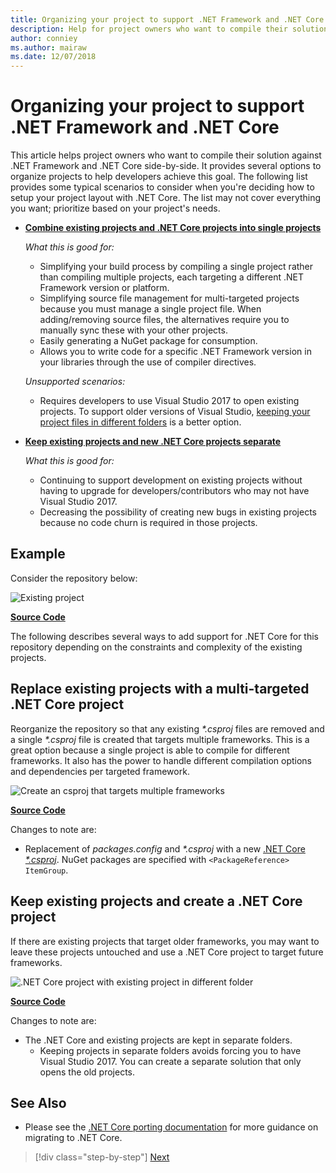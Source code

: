 ```yaml
---
title: Organizing your project to support .NET Framework and .NET Core
description: Help for project owners who want to compile their solution against .NET Framework and .NET Core side-by-side.
author: conniey
ms.author: mairaw
ms.date: 12/07/2018
---
```

# Organizing your project to support .NET Framework and .NET Core

This article helps project owners who want to compile their solution against .NET Framework and .NET Core side-by-side. It provides several options to organize projects to help developers achieve this goal. The following list provides some typical scenarios to consider when you're deciding how to setup your project layout with .NET Core. The list may not cover everything you want; prioritize based on your project's needs.

* [**Combine existing projects and .NET Core projects into single projects**][option-csproj]

  *What this is good for:*
  * Simplifying your build process by compiling a single project rather than compiling multiple projects, each targeting a different .NET Framework version or platform.
  * Simplifying source file management for multi-targeted projects because you must manage a single project file. When adding/removing source files, the alternatives require you to manually sync these with your other projects.
  * Easily generating a NuGet package for consumption.
  * Allows you to write code for a specific .NET Framework version in your libraries through the use of compiler directives.

  *Unsupported scenarios:*
  * Requires developers to use Visual Studio 2017 to open existing projects. To support older versions of Visual Studio, [keeping your project files in different folders](#support-vs) is a better option.

* <a name="support-vs"></a>[**Keep existing projects and new .NET Core projects separate**][option-csproj-folder]

  *What this is good for:*
  * Continuing to support development on existing projects without having to upgrade for developers/contributors who may not have Visual Studio 2017.
  * Decreasing the possibility of creating new bugs in existing projects because no code churn is required in those projects.

## Example

Consider the repository below:

![Existing project][example-initial-project]

[**Source Code**][example-initial-project-code]

The following describes several ways to add support for .NET Core for this repository depending on the constraints and complexity of the existing projects.

## Replace existing projects with a multi-targeted .NET Core project

Reorganize the repository so that any existing *\*.csproj* files are removed and a single *\*.csproj* file is created that targets multiple frameworks. This is a great option because a single project is able to compile for different frameworks. It also has the power to handle different compilation options and dependencies per targeted framework.

![Create an csproj that targets multiple frameworks][example-csproj]

[**Source Code**][example-csproj-code]

Changes to note are:

* Replacement of *packages.config* and *\*.csproj* with a new [.NET Core *\*.csproj*][example-csproj-netcore]. NuGet packages are specified with `<PackageReference> ItemGroup`.

## Keep existing projects and create a .NET Core project

If there are existing projects that target older frameworks, you may want to leave these projects untouched and use a .NET Core project to target future frameworks.

![.NET Core project with existing project in different folder][example-csproj-different-folder]

[**Source Code**][example-csproj-different-code]

Changes to note are:

* The .NET Core and existing projects are kept in separate folders.
  * Keeping projects in separate folders avoids forcing you to have Visual Studio 2017. You can create a separate solution that only opens the old projects.

## See Also

* Please see the [.NET Core porting documentation][porting-doc] for more guidance on migrating to .NET Core.

[porting-doc]: index.md
[example-initial-project]: media/project-structure/project.png "Existing project"
[example-initial-project-code]: https://github.com/dotnet/samples/tree/master/framework/libraries/migrate-library/

[example-csproj]: media/project-structure/project.csproj.png "Create an csproj that targets multiple frameworks"
[example-csproj-code]: https://github.com/dotnet/samples/tree/master/framework/libraries/migrate-library-csproj/
[example-csproj-netcore]: https://github.com/dotnet/samples/tree/master/framework/libraries/migrate-library-csproj/src/Car/Car.csproj

[example-csproj-different-folder]: media/project-structure/project.csproj.different.png ".NET Core project with existing PCL in different folder"
[example-csproj-different-code]: https://github.com/dotnet/samples/tree/master/framework/libraries/migrate-library-csproj-keep-existing/

[option-csproj]: #replace-existing-projects-with-a-multi-targeted-net-core-project
[option-csproj-folder]: #keep-existing-projects-and-create-a-net-core-project

>[!div class="step-by-step"]
>[Next](tools.md)